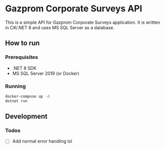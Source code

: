 # Gazprom Corporate Surveys API

This is a simple API for Gazprom Corporate Surveys application.
It is written in C#/.NET 8 and uses MS SQL Server as a database.

## How to run

### Prerequisites

- .NET 8 SDK
- MS SQL Server 2019 (or Docker)

### Running

```bash
docker-compose up -d
dotnet run
```

## Development

### Todos

- [ ] Add normal error handling lol